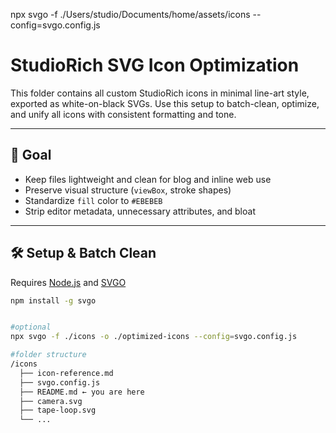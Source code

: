 npx svgo -f ./Users/studio/Documents/home/assets/icons --config=svgo.config.js



# StudioRich SVG Icon Optimization

This folder contains all custom StudioRich icons in minimal line-art style, exported as white-on-black SVGs. Use this setup to batch-clean, optimize, and unify all icons with consistent formatting and tone.

---

## 🎯 Goal

- Keep files lightweight and clean for blog and inline web use
- Preserve visual structure (`viewBox`, stroke shapes)
- Standardize `fill` color to `#EBEBEB`
- Strip editor metadata, unnecessary attributes, and bloat

---

## 🛠️ Setup & Batch Clean

Requires [Node.js](https://nodejs.org) and [SVGO](https://github.com/svg/svgo)

```bash
npm install -g svgo


#optional
npx svgo -f ./icons -o ./optimized-icons --config=svgo.config.js

#folder structure
/icons
  ├── icon-reference.md
  ├── svgo.config.js
  ├── README.md ← you are here
  ├── camera.svg
  ├── tape-loop.svg
  └── ...

